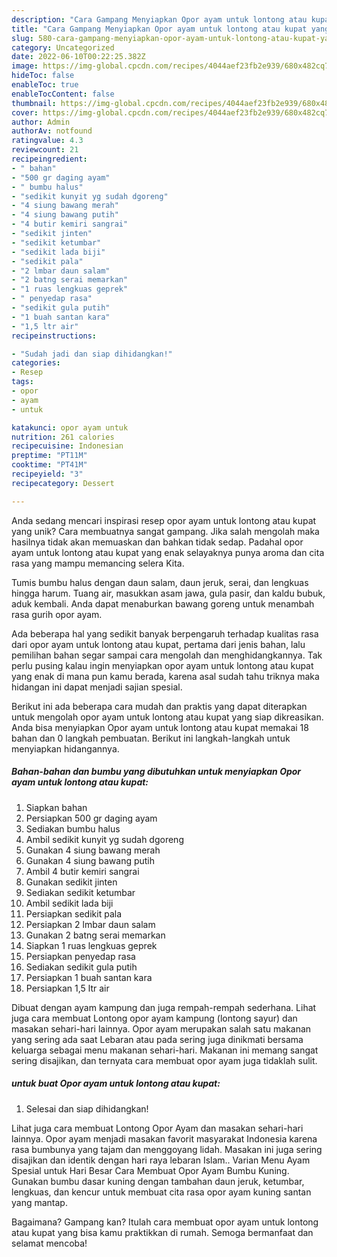 ```yaml
---
description: "Cara Gampang Menyiapkan Opor ayam untuk lontong atau kupat yang Lezat Sekali"
title: "Cara Gampang Menyiapkan Opor ayam untuk lontong atau kupat yang Lezat Sekali"
slug: 580-cara-gampang-menyiapkan-opor-ayam-untuk-lontong-atau-kupat-yang-lezat-sekali
category: Uncategorized
date: 2022-06-10T00:22:25.382Z
image: https://img-global.cpcdn.com/recipes/4044aef23fb2e939/680x482cq70/opor-ayam-untuk-lontong-atau-kupat-foto-resep-utama.jpg
hideToc: false
enableToc: true
enableTocContent: false
thumbnail: https://img-global.cpcdn.com/recipes/4044aef23fb2e939/680x482cq70/opor-ayam-untuk-lontong-atau-kupat-foto-resep-utama.jpg
cover: https://img-global.cpcdn.com/recipes/4044aef23fb2e939/680x482cq70/opor-ayam-untuk-lontong-atau-kupat-foto-resep-utama.jpg
author: Admin
authorAv: notfound
ratingvalue: 4.3
reviewcount: 21
recipeingredient:
- " bahan"
- "500 gr daging ayam"
- " bumbu halus"
- "sedikit kunyit yg sudah dgoreng"
- "4 siung bawang merah"
- "4 siung bawang putih"
- "4 butir kemiri sangrai"
- "sedikit jinten"
- "sedikit ketumbar"
- "sedikit lada biji"
- "sedikit pala"
- "2 lmbar daun salam"
- "2 batng serai memarkan"
- "1 ruas lengkuas geprek"
- " penyedap rasa"
- "sedikit gula putih"
- "1 buah santan kara"
- "1,5 ltr air"
recipeinstructions:

- "Sudah jadi dan siap dihidangkan!"
categories:
- Resep
tags:
- opor
- ayam
- untuk

katakunci: opor ayam untuk 
nutrition: 261 calories
recipecuisine: Indonesian
preptime: "PT11M"
cooktime: "PT41M"
recipeyield: "3"
recipecategory: Dessert

---
```





Anda sedang mencari inspirasi resep opor ayam untuk lontong atau kupat yang unik? Cara membuatnya sangat gampang. Jika salah mengolah maka hasilnya tidak akan memuaskan dan bahkan tidak sedap. Padahal opor ayam untuk lontong atau kupat yang enak selayaknya punya aroma dan cita rasa yang mampu memancing selera Kita.





Tumis bumbu halus dengan daun salam, daun jeruk, serai, dan lengkuas hingga harum. Tuang air, masukkan asam jawa, gula pasir, dan kaldu bubuk, aduk kembali. Anda dapat menaburkan bawang goreng untuk menambah rasa gurih opor ayam.

Ada beberapa hal yang sedikit banyak berpengaruh terhadap kualitas rasa dari opor ayam untuk lontong atau kupat, pertama dari jenis bahan, lalu pemilihan bahan segar sampai cara mengolah dan menghidangkannya. Tak perlu pusing kalau ingin menyiapkan opor ayam untuk lontong atau kupat yang enak di mana pun kamu berada, karena asal sudah tahu triknya maka hidangan ini dapat menjadi sajian spesial.






Berikut ini ada beberapa cara mudah dan praktis yang dapat diterapkan untuk mengolah opor ayam untuk lontong atau kupat yang siap dikreasikan. Anda bisa menyiapkan Opor ayam untuk lontong atau kupat memakai 18 bahan dan 0 langkah pembuatan. Berikut ini langkah-langkah untuk menyiapkan hidangannya.

<!--inarticleads1-->

##### Bahan-bahan dan bumbu yang dibutuhkan untuk menyiapkan Opor ayam untuk lontong atau kupat:

1. Siapkan  bahan
1. Persiapkan 500 gr daging ayam
1. Sediakan  bumbu halus
1. Ambil sedikit kunyit yg sudah dgoreng
1. Gunakan 4 siung bawang merah
1. Gunakan 4 siung bawang putih
1. Ambil 4 butir kemiri sangrai
1. Gunakan sedikit jinten
1. Sediakan sedikit ketumbar
1. Ambil sedikit lada biji
1. Persiapkan sedikit pala
1. Persiapkan 2 lmbar daun salam
1. Gunakan 2 batng serai memarkan
1. Siapkan 1 ruas lengkuas geprek
1. Persiapkan  penyedap rasa
1. Sediakan sedikit gula putih
1. Persiapkan 1 buah santan kara
1. Persiapkan 1,5 ltr air


Dibuat dengan ayam kampung dan juga rempah-rempah sederhana. Lihat juga cara membuat Lontong opor ayam kampung (lontong sayur) dan masakan sehari-hari lainnya. Opor ayam merupakan salah satu makanan yang sering ada saat Lebaran atau pada sering juga dinikmati bersama keluarga sebagai menu makanan sehari-hari. Makanan ini memang sangat sering disajikan, dan ternyata cara membuat opor ayam juga tidaklah sulit. 

<!--inarticleads2-->

#####  untuk buat Opor ayam untuk lontong atau kupat:


1. Selesai dan siap dihidangkan!

Lihat juga cara membuat Lontong Opor Ayam dan masakan sehari-hari lainnya. Opor ayam menjadi masakan favorit masyarakat Indonesia karena rasa bumbunya yang tajam dan menggoyang lidah. Masakan ini juga sering disajikan dan identik dengan hari raya lebaran Islam.. Varian Menu Ayam Spesial untuk Hari Besar Cara Membuat Opor Ayam Bumbu Kuning. Gunakan bumbu dasar kuning dengan tambahan daun jeruk, ketumbar, lengkuas, dan kencur untuk membuat cita rasa opor ayam kuning santan yang mantap. 

Bagaimana? Gampang kan? Itulah cara membuat opor ayam untuk lontong atau kupat yang bisa kamu praktikkan di rumah. Semoga bermanfaat dan selamat mencoba!
